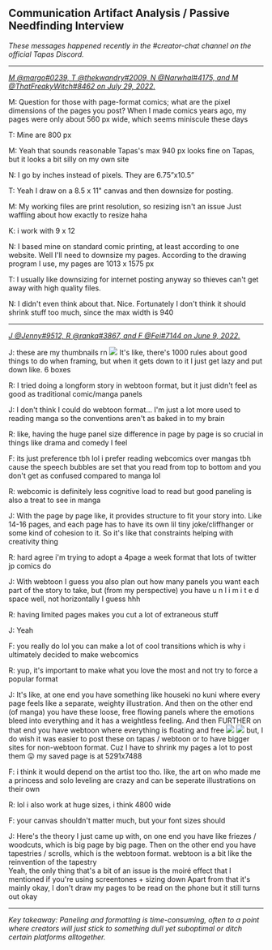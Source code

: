## Communication Artifact Analysis / Passive Needfinding Interview

_These messages happened recently in the \#creator-chat channel on the official Tapas Discord._

---

_[M @margo#0239, T @thekwandry#2009, N @Narwhal#4175, and M @ThatFreakyWitch#8462 on July 29, 2022.](https://discord.com/channels/854144771357540352/854149028517642241/1002671776876216361)_

M: Question for those with page-format comics; what are the pixel dimensions of the pages you post? When I made comics years ago, my pages were only about 560 px wide, which seems miniscule these days

T: Mine are 800 px

M: Yeah that sounds reasonable
Tapas's max 940 px looks fine on Tapas, but it looks a bit silly on my own site

N: I go by inches instead of pixels. They are 6.75”x10.5”

T: Yeah I draw on a 8.5 x 11" canvas and then downsize for posting.

M: My working files are print resolution, so resizing isn't an issue
Just waffling about how exactly to resize haha

K: i work with 9 x 12

N: I based mine on standard comic printing, at least according to one website. Well I'll need to downsize my pages. According to the drawing program I use, my pages are 1013 x 1575 px

T: I usually like downsizing for internet posting anyway so thieves can't get away with high quality files.

N: I didn't even think about that. Nice. Fortunately I don't think it should shrink stuff too much, since the max width is 940

---

_[J @Jenny#9512, R @ranka#3867, and F @Fei#7144 on June 9, 2022.](https://discord.com/channels/854144771357540352/854149028517642241/984513236810481695)_

J: these are my thumbnails rn
![](img/nfi01.png)
It's like, there's 1000 rules about good things to do when framing, but when it gets down to it I just get lazy and put down like. 6 boxes

R: I tried doing a longform story in webtoon format, but it just didn't feel as good as traditional comic/manga panels

J: I don't think I could do webtoon format... I'm just a lot more used to reading manga so the conventions aren't as baked in to my brain

R: like, having the huge panel size difference in page by page is so crucial in things like drama and comedy I feel

F: its just preference tbh lol
i prefer reading webcomics over mangas tbh
cause the speech bubbles are set that you read from top to bottom and you don't get as confused compared to manga lol

R: webcomic is definitely less cognitive load to read
but good paneling is also a treat to see in manga

J: With the page by page like, it provides structure to fit your story into. Like 14-16 pages, and each page has to have its own lil tiny joke/cliffhanger or some kind of cohesion to it. So it's like that constraints helping with creativity thing

R: hard agree
i'm trying to adopt a 4page a week format that lots of twitter jp comics do

J: With webtoon I guess you also plan out how many panels you want each part of the story to take, but (from my perspective) you have u n l i m i t e d space
well, not horizontally I guess hhh

R: having limited pages makes you cut a lot of extraneous stuff

J: Yeah

F: you really do lol you can make a lot of cool transitions
which is why i ultimately decided to make webcomics

R: yup, it's important to make what you love the most
and not try to force a popular format

J: It's like, at one end you have something like houseki no kuni where every page feels like a separate, weighty illustration.
And then on the other end (of manga) you have these loose, free flowing panels where the emotions bleed into everything and it has a weightless feeling.
And then FURTHER on that end you have webtoon where everything is floating and free
![](img/nfi02.png)
![](img/nfi03.png)
but, I do wish it was easier to post these on tapas / webtoon or to have bigger sites for non-webtoon format. Cuz I have to shrink my pages a lot to post them 😛
my saved page is at 5291x7488

F: i think it would depend on the artist too tho. like, the art on who made me a princess and solo leveling are crazy and can be seperate illustrations on their own

R: lol i also work at huge sizes, i think 4800 wide

F: your canvas shouldn't matter much, but your font sizes should

J: Here's the theory I just came up with, on one end you have like friezes / woodcuts, which is big page by big page. Then on the other end you have tapestries / scrolls, which is the webtoon format.
webtoon is a bit like the reinvention of the tapestry\
Yeah, the only thing that's a bit of an issue is the moiré effect that I mentioned if you're using screentones + sizing down
Apart from that it's mainly okay, I don't draw my pages to be read on the phone but it still turns out okay

---

_Key takeaway: Paneling and formatting is time-consuming, often to a point where creators will just stick to something dull yet suboptimal or ditch certain platforms alltogether._
